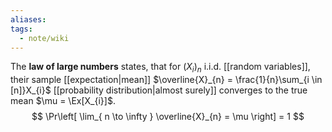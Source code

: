 ```yaml
---
aliases: 
tags:
  - note/wiki
---
```


The **law of large numbers** states, that for $(X_{i})_{n}$ i.i.d. [[random variables]], their sample [[expectation|mean]] $\overline{X}_{n} = \frac{1}{n}\sum_{i \in [n]}X_{i}$ [[probability distribution|almost surely]] converges to the true mean $\mu = \Ex[X_{i}]$.
$$
\Pr\left[ \lim_{ n \to \infty } \overline{X}_{n} = \mu \right]  = 1
$$
